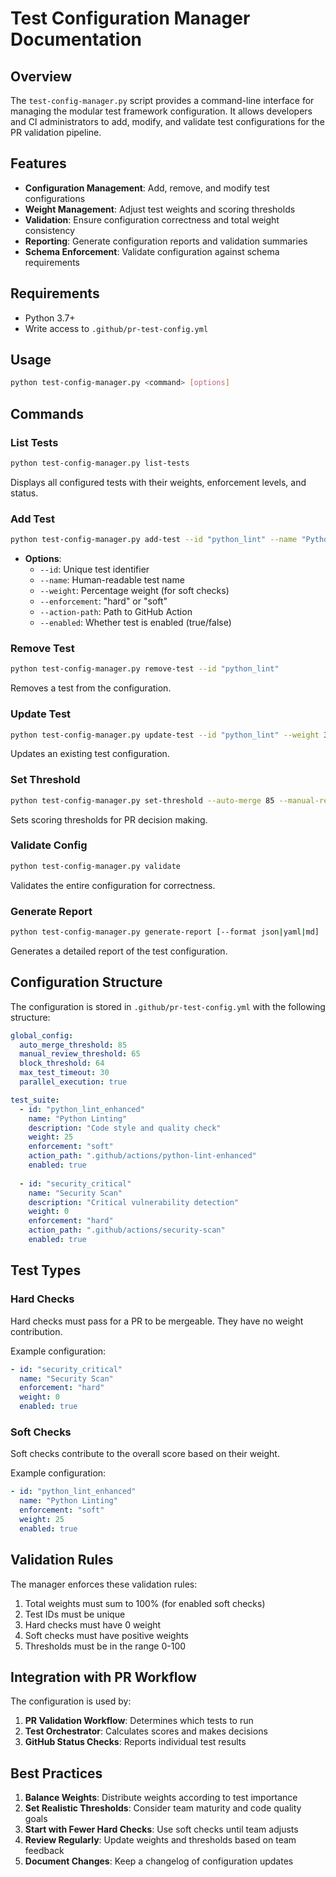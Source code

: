 # Test Configuration Manager Documentation

## Overview

The `test-config-manager.py` script provides a command-line interface for managing the modular test framework configuration. It allows developers and CI administrators to add, modify, and validate test configurations for the PR validation pipeline.

## Features

- **Configuration Management**: Add, remove, and modify test configurations
- **Weight Management**: Adjust test weights and scoring thresholds
- **Validation**: Ensure configuration correctness and total weight consistency
- **Reporting**: Generate configuration reports and validation summaries
- **Schema Enforcement**: Validate configuration against schema requirements

## Requirements

- Python 3.7+
- Write access to `.github/pr-test-config.yml`

## Usage

```bash
python test-config-manager.py <command> [options]
```

## Commands

### List Tests

```bash
python test-config-manager.py list-tests
```

Displays all configured tests with their weights, enforcement levels, and status.

### Add Test

```bash
python test-config-manager.py add-test --id "python_lint" --name "Python Linting" --weight 25 --enforcement "soft"
```

- **Options**:
  - `--id`: Unique test identifier
  - `--name`: Human-readable test name
  - `--weight`: Percentage weight (for soft checks)
  - `--enforcement`: "hard" or "soft"
  - `--action-path`: Path to GitHub Action
  - `--enabled`: Whether test is enabled (true/false)

### Remove Test

```bash
python test-config-manager.py remove-test --id "python_lint"
```

Removes a test from the configuration.

### Update Test

```bash
python test-config-manager.py update-test --id "python_lint" --weight 30 --enabled true
```

Updates an existing test configuration.

### Set Threshold

```bash
python test-config-manager.py set-threshold --auto-merge 85 --manual-review 65 --block 64
```

Sets scoring thresholds for PR decision making.

### Validate Config

```bash
python test-config-manager.py validate
```

Validates the entire configuration for correctness.

### Generate Report

```bash
python test-config-manager.py generate-report [--format json|yaml|md]
```

Generates a detailed report of the test configuration.

## Configuration Structure

The configuration is stored in `.github/pr-test-config.yml` with the following structure:

```yaml
global_config:
  auto_merge_threshold: 85
  manual_review_threshold: 65
  block_threshold: 64
  max_test_timeout: 30
  parallel_execution: true

test_suite:
  - id: "python_lint_enhanced"
    name: "Python Linting"
    description: "Code style and quality check"
    weight: 25
    enforcement: "soft"
    action_path: ".github/actions/python-lint-enhanced"
    enabled: true
    
  - id: "security_critical"
    name: "Security Scan"
    description: "Critical vulnerability detection"
    weight: 0
    enforcement: "hard"
    action_path: ".github/actions/security-scan"
    enabled: true
```

## Test Types

### Hard Checks

Hard checks must pass for a PR to be mergeable. They have no weight contribution.

Example configuration:
```yaml
- id: "security_critical"
  name: "Security Scan"
  enforcement: "hard"
  weight: 0
  enabled: true
```

### Soft Checks

Soft checks contribute to the overall score based on their weight.

Example configuration:
```yaml
- id: "python_lint_enhanced"
  name: "Python Linting"
  enforcement: "soft"
  weight: 25
  enabled: true
```

## Validation Rules

The manager enforces these validation rules:

1. Total weights must sum to 100% (for enabled soft checks)
2. Test IDs must be unique
3. Hard checks must have 0 weight
4. Soft checks must have positive weights
5. Thresholds must be in the range 0-100

## Integration with PR Workflow

The configuration is used by:

1. **PR Validation Workflow**: Determines which tests to run
2. **Test Orchestrator**: Calculates scores and makes decisions
3. **GitHub Status Checks**: Reports individual test results

## Best Practices

1. **Balance Weights**: Distribute weights according to test importance
2. **Set Realistic Thresholds**: Consider team maturity and code quality goals
3. **Start with Fewer Hard Checks**: Use soft checks until team adjusts
4. **Review Regularly**: Update weights and thresholds based on team feedback
5. **Document Changes**: Keep a changelog of configuration updates
